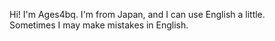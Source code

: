 Hi! I'm Ages4bq. I'm from Japan, and I can use English a little.<br/>
Sometimes I may make mistakes in English.

<!---
Ages4bq/Ages4bq is a ✨ special ✨ repository because its `README.md` (this file) appears on your GitHub profile.
You can click the Preview link to take a look at your changes.
--->
